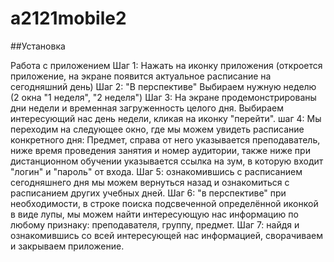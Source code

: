 # a2121mobile2
##Установка

Работа с приложением
Шаг 1: Нажать на иконку приложения (откроется приложение, на экране появится актуальное расписание на сегодняшний день)
Шаг 2: "В перспективе" Выбираем нужную неделю (2 окна "1 неделя", "2 неделя")
Шаг 3: На экране продемонстрированы дни недели и временная загруженность целого дня. Выбираем интересующий нас день недели, кликая на иконку "перейти".
шаг 4: Мы переходим на следующее окно, где мы можем увидеть расписание конкретного дня: Предмет, справа от него указывается преподаватель, ниже время проведения занятия и номер аудитории, также ниже при дистанционном обучении указывается ссылка на зум, в которую входит "логин" и "пароль" от входа.
Шаг 5: ознакомившись с расписанием сегодняшнего дня мы можем вернуться назад и ознакомиться с расписанием других учебных дней.
Шаг 6: "в перспективе" при необходимости, в строке поиска подсвеченной определённой иконкой в виде лупы, мы можем найти интересующую нас информацию по любому признаку: преподавателя, группу, предмет.
Шаг 7: найдя и ознакомившись со всей интересующей нас информацией, сворачиваем и закрываем приложение.
